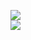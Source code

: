 [![](https://img.shields.io/badge/Made%20With-Github%20Spray-lightgrey.svg?style=for-the-badge&logo=github)](https://github.com/Annihil/github-spray#2016)  
[![](https://i.imgur.com/2DrTn0Z.gif)](https://github.com/Annihil/github-spray)